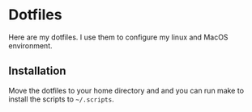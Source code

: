 # Dotfiles

Here are my dotfiles. I use them to configure my linux and MacOS environment.

## Installation

Move the dotfiles to your home directory and and you can run make to install the scripts to `~/.scripts`.
